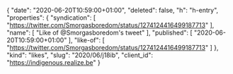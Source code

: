 {
  "date": "2020-06-20T10:59:00+01:00",
  "deleted": false,
  "h": "h-entry",
  "properties": {
    "syndication": [
      "https://twitter.com/Smorgasboredom/status/1274124416499187713"
    ],
    "name": [
      "Like of @Smorgasboredom's tweet"
    ],
    "published": [
      "2020-06-20T10:59:00+01:00"
    ],
    "like-of": [
      "https://twitter.com/Smorgasboredom/status/1274124416499187713"
    ]
  },
  "kind": "likes",
  "slug": "2020/06/j18ib",
  "client_id": "https://indigenous.realize.be"
}
